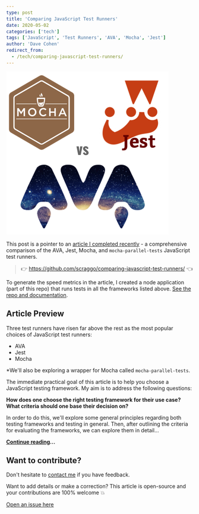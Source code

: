 ```yaml
---
type: post
title: 'Comparing JavaScript Test Runners'
date: 2020-05-02
categories: ['tech']
tags: ['JavaScript', 'Test Runners', 'AVA', 'Mocha', 'Jest']
author: 'Dave Cohen'
redirect_from:
  - /tech/comparing-javascript-test-runners/
---
```


![comparing-javascript-test-runners.png](images/comparing-javascript-test-runners.png)

This post is a pointer to an [article I completed recently](https://github.com/scraggo/comparing-javascript-test-runners) - a comprehensive comparison of the AVA, Jest, Mocha, and `mocha-parallel-tests` JavaScript test runners.

> 👉 <https://github.com/scraggo/comparing-javascript-test-runners/> 👈

To generate the speed metrics in the article, I created a node application (part of this repo) that runs tests in all the frameworks listed above. [See the repo and documentation](https://github.com/scraggo/comparing-javascript-test-runners/).

## Article Preview

Three test runners have risen far above the rest as the most popular choices of JavaScript test runners:

- AVA
- Jest
- Mocha

\*We'll also be exploring a wrapper for Mocha called `mocha-parallel-tests`.

The immediate practical goal of this article is to help you choose a JavaScript testing framework. My aim is to address the following questions:

**How does one choose the right testing framework for their use case? What criteria should one base their decision on?**

In order to do this, we'll explore some general principles regarding both testing frameworks and testing in general. Then, after outlining the criteria for evaluating the frameworks, we can explore them in detail...

**[Continue reading](https://github.com/scraggo/comparing-javascript-test-runners/)...**

## Want to contribute?

Don't hesitate to [contact me](/contact) if you have feedback.

Want to add details or make a correction? This article is open-source and your contributions are 100% welcome 💥

[Open an issue here](https://github.com/scraggo/comparing-javascript-test-runners)
